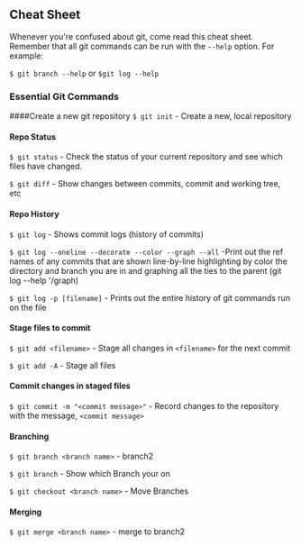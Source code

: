 ## Cheat Sheet

Whenever you're confused about git, come read this cheat sheet. Remember that all git commands can be run with the `--help` option. For example:

`$ git branch --help` or `$git log --help`

### Essential Git Commands

####Create a new git repository
`$ git init` - Create a new, local repository

#### Repo Status
`$ git status` - Check the status of your current repository and see which files have changed.

`$ git diff` - Show changes between commits, commit and working tree, etc 

#### Repo History
`$ git log` - Shows commit logs (history of commits)

`$ git log --oneline --decorate --color --graph --all` -Print out the ref names of any commits that are shown line-by-line highlighting by color the directory and branch you are in and graphing all the ties to the parent (git log --help '/graph) 

`$ git log -p [filename]` - Prints out the entire history of git commands run on the file 

#### Stage files to commit
`$ git add <filename>` - Stage all changes in `<filename>` for the next commit

`$ git add -A` - Stage all files

#### Commit changes in staged files
`$ git commit -m "<commit message>"` - Record changes to the repository with the message, `<commit message>`

#### Branching
`$ git branch <branch name>` - branch2

`$ git branch` - Show which Branch your on

`$ git checkout <branch name>` - Move Branches

#### Merging

`$ git merge <branch name>` - merge to branch2 
